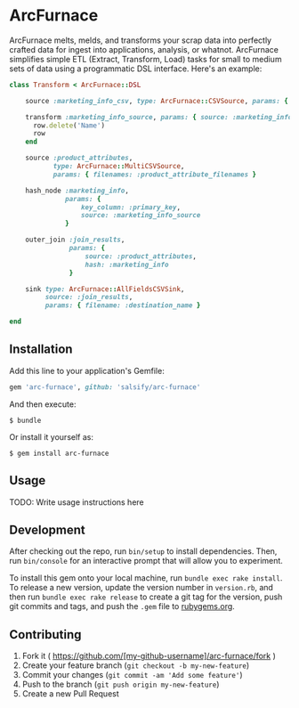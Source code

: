 # ArcFurnace

ArcFurnace melts, melds, and transforms your scrap data into perfectly crafted data for ingest into applications,
analysis, or whatnot. ArcFurnace simplifies simple ETL (Extract, Transform, Load) tasks for small to medium sets of data
using a programmatic DSL interface. Here's an example:

```ruby
class Transform < ArcFurnace::DSL

    source :marketing_info_csv, type: ArcFurnace::CSVSource, params: { filename: :marketing_filename }

    transform :marketing_info_source, params: { source: :marketing_info_csv } do |row|
      row.delete('Name')
      row
    end

    source :product_attributes,
           type: ArcFurnace::MultiCSVSource,
           params: { filenames: :product_attribute_filenames }

    hash_node :marketing_info,
              params: {
                  key_column: :primary_key,
                  source: :marketing_info_source
              }

    outer_join :join_results,
               params: {
                   source: :product_attributes,
                   hash: :marketing_info
               }

    sink type: ArcFurnace::AllFieldsCSVSink,
         source: :join_results,
         params: { filename: :destination_name }

end
```

## Installation

Add this line to your application's Gemfile:

```ruby
gem 'arc-furnace', github: 'salsify/arc-furnace'
```

And then execute:

    $ bundle

Or install it yourself as:

    $ gem install arc-furnace

## Usage

TODO: Write usage instructions here

## Development

After checking out the repo, run `bin/setup` to install dependencies. Then, run `bin/console` for an interactive prompt that will allow you to experiment.

To install this gem onto your local machine, run `bundle exec rake install`. To release a new version, update the version number in `version.rb`, and then run `bundle exec rake release` to create a git tag for the version, push git commits and tags, and push the `.gem` file to [rubygems.org](https://rubygems.org).

## Contributing

1. Fork it ( https://github.com/[my-github-username]/arc-furnace/fork )
2. Create your feature branch (`git checkout -b my-new-feature`)
3. Commit your changes (`git commit -am 'Add some feature'`)
4. Push to the branch (`git push origin my-new-feature`)
5. Create a new Pull Request
